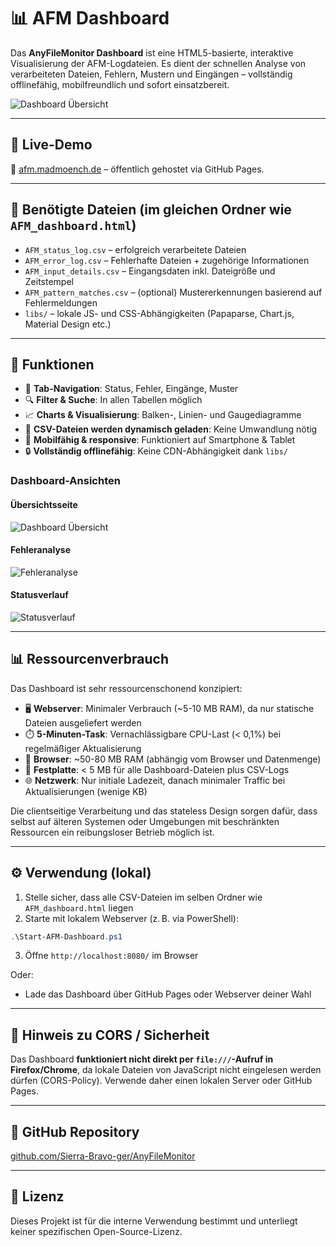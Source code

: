 # 📊 AFM Dashboard

Das **AnyFileMonitor Dashboard** ist eine HTML5-basierte, interaktive Visualisierung der AFM-Logdateien. Es dient der schnellen Analyse von verarbeiteten Dateien, Fehlern, Mustern und Eingängen – vollständig offlinefähig, mobilfreundlich und sofort einsatzbereit.

![Dashboard Übersicht](images/dashboard-overview.png)

---

## 🚀 Live-Demo

📍 [afm.madmoench.de](https://afm.madmoench.de/) – öffentlich gehostet via GitHub Pages.

---

## 📁 Benötigte Dateien (im gleichen Ordner wie `AFM_dashboard.html`)

- `AFM_status_log.csv` – erfolgreich verarbeitete Dateien
- `AFM_error_log.csv` – Fehlerhafte Dateien + zugehörige Informationen
- `AFM_input_details.csv` – Eingangsdaten inkl. Dateigröße und Zeitstempel
- `AFM_pattern_matches.csv` – (optional) Mustererkennungen basierend auf Fehlermeldungen
- `libs/` – lokale JS- und CSS-Abhängigkeiten (Papaparse, Chart.js, Material Design etc.)

---

## 🧠 Funktionen

- 🔀 **Tab-Navigation**: Status, Fehler, Eingänge, Muster
- 🔍 **Filter & Suche**: In allen Tabellen möglich
- 📈 **Charts & Visualisierung**: Balken-, Linien- und Gaugediagramme
- 📄 **CSV-Dateien werden dynamisch geladen**: Keine Umwandlung nötig
- 📱 **Mobilfähig & responsive**: Funktioniert auf Smartphone & Tablet
- 🔒 **Vollständig offlinefähig**: Keine CDN-Abhängigkeit dank `libs/`

### Dashboard-Ansichten

#### Übersichtsseite
![Dashboard Übersicht](images/dashboard-summary.png)

#### Fehleranalyse
![Fehleranalyse](images/dashboard-errors.png)

#### Statusverlauf
![Statusverlauf](images/dashboard-status.png)

---

## 📊 Ressourcenverbrauch

Das Dashboard ist sehr ressourcenschonend konzipiert:

- 🖥️ **Webserver**: Minimaler Verbrauch (~5-10 MB RAM), da nur statische Dateien ausgeliefert werden
- ⏱️ **5-Minuten-Task**: Vernachlässigbare CPU-Last (< 0,1%) bei regelmäßiger Aktualisierung
- 🔄 **Browser**: ~50-80 MB RAM (abhängig vom Browser und Datenmenge)
- 💾 **Festplatte**: < 5 MB für alle Dashboard-Dateien plus CSV-Logs
- 🌐 **Netzwerk**: Nur initiale Ladezeit, danach minimaler Traffic bei Aktualisierungen (wenige KB)

Die clientseitige Verarbeitung und das stateless Design sorgen dafür, dass selbst auf älteren Systemen oder Umgebungen mit beschränkten Ressourcen ein reibungsloser Betrieb möglich ist.

---

## ⚙️ Verwendung (lokal)

1. Stelle sicher, dass alle CSV-Dateien im selben Ordner wie `AFM_dashboard.html` liegen
2. Starte mit lokalem Webserver (z. B. via PowerShell):
```powershell
.\Start-AFM-Dashboard.ps1
```
3. Öffne `http://localhost:8080/` im Browser

Oder:
- Lade das Dashboard über GitHub Pages oder Webserver deiner Wahl

---

## 📌 Hinweis zu CORS / Sicherheit

Das Dashboard **funktioniert nicht direkt per `file:///`-Aufruf in Firefox/Chrome**, da lokale Dateien von JavaScript nicht eingelesen werden dürfen (CORS-Policy). Verwende daher einen lokalen Server oder GitHub Pages.

---

## 🔗 GitHub Repository

[github.com/Sierra-Bravo-ger/AnyFileMonitor](https://github.com/Sierra-Bravo-ger/AnyFileMonitor)

---

## 📄 Lizenz

Dieses Projekt ist für die interne Verwendung bestimmt und unterliegt keiner spezifischen Open-Source-Lizenz.
